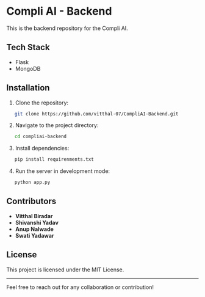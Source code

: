 # Compli AI - Backend

This is the backend repository for the Compli AI.

## Tech Stack

- Flask
- MongoDB

## Installation

1. Clone the repository:

```bash
   git clone https://github.com/vitthal-07/CompliAI-Backend.git
```

2. Navigate to the project directory:

```bash
   cd compliai-backend
```

3. Install dependencies:

```bash
   pip install requirenments.txt
```

4. Run the server in development mode:

```bash
   python app.py
```

## Contributors

- **Vitthal Biradar**
- **Shivanshi Yadav**
- **Anup Nalwade**
- **Swati Yadawar**

## License

This project is licensed under the MIT License.

---

Feel free to reach out for any collaboration or contribution!
